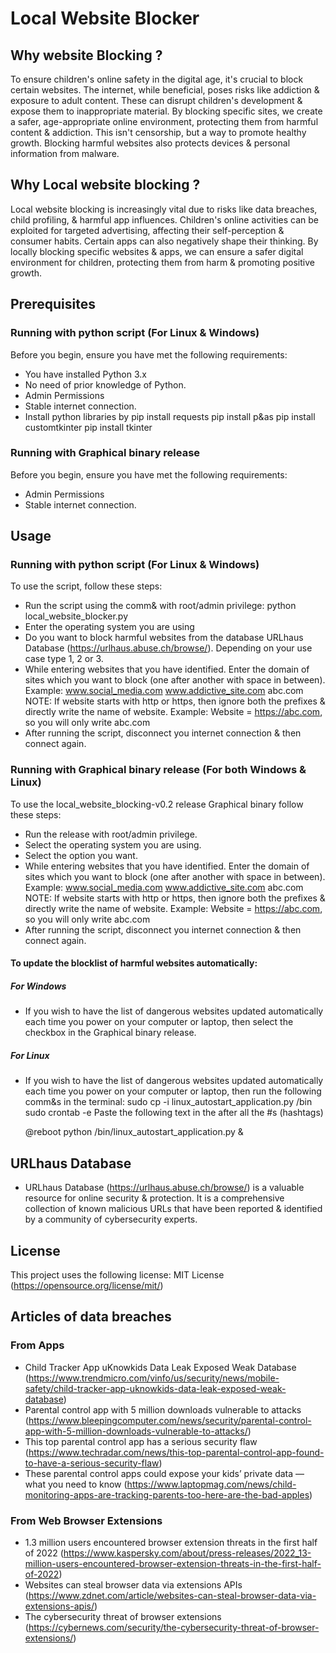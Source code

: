 # Local Website Blocker
## Why website Blocking ?
To ensure children's online safety in the digital age, it's crucial to block certain websites. The internet, while beneficial, poses risks like addiction & exposure to adult content. These can disrupt children's development & expose them to inappropriate material. By blocking specific sites, we create a safer, age-appropriate online environment, protecting them from harmful content & addiction. This isn't censorship, but a way to promote healthy growth. Blocking harmful websites also protects devices & personal information from malware.
## Why Local website blocking ?
Local website blocking is increasingly vital due to risks like data breaches, child profiling, & harmful app influences. Children's online activities can be exploited for targeted advertising, affecting their self-perception & consumer habits. Certain apps can also negatively shape their thinking. By locally blocking specific websites & apps, we can ensure a safer digital environment for children, protecting them from harm & promoting positive growth.
## Prerequisites
### Running with python script (For Linux & Windows)
Before you begin, ensure you have met the following requirements:
* You have installed Python 3.x
* No need of prior knowledge of Python.
* Admin Permissions
* Stable internet connection.
* Install python libraries by
    pip install requests
    pip install p&as
    pip install customtkinter
    pip install tkinter
### Running with Graphical binary release
Before you begin, ensure you have met the following requirements:
* Admin Permissions
* Stable internet connection.
## Usage
### Running with python script (For Linux & Windows)
To use the script, follow these steps:
* Run the script using the comm& with root/admin privilege:
    python local_website_blocker.py
* Enter the operating system you are using
* Do you want to block harmful websites from the database URLhaus Database (https://urlhaus.abuse.ch/browse/). Depending on your use case type 1, 2 or 3.
* While entering websites that you have identified. Enter the domain of sites which you want to block (one after another with space in between).
Example:
www.social_media.com www.addictive_site.com abc.com
NOTE: If website starts with http or https, then ignore both the prefixes & directly write the name of website.
Example: Website = https://abc.com, so you will only write abc.com
* After running the script, disconnect you internet connection & then connect again.
### Running with Graphical binary release (For both Windows & Linux)
To use the local_website_blocking-v0.2 release Graphical binary follow these steps:
* Run the release with root/admin privilege.
* Select the operating system you are using.
* Select the option you want.
* While entering websites that you have identified. Enter the domain of sites which you want to block (one after another with space in between).
Example:
www.social_media.com www.addictive_site.com abc.com
NOTE: If website starts with http or https, then ignore both the prefixes & directly write the name of website.
Example: Website = https://abc.com, so you will only write abc.com
* After running the script, disconnect you internet connection & then connect again.
#### To update the blocklist of harmful websites automatically:
##### For Windows
* If you wish to have the list of dangerous websites updated automatically each time you power on your computer or laptop, then select the checkbox in the Graphical binary release.

##### For Linux
* If you wish to have the list of dangerous websites updated automatically each time you power on your computer or laptop, then run the following comm&s in the terminal:
    sudo cp -i linux_autostart_application.py /bin
    sudo crontab -e
Paste the following text in the after all the #s (hashtags)

    @reboot python /bin/linux_autostart_application.py &

## URLhaus Database
* URLhaus Database (https://urlhaus.abuse.ch/browse/) is a valuable resource for online security & protection. It is a comprehensive collection of known malicious URLs that have been reported & identified by a community of cybersecurity experts.

## License
This project uses the following license: MIT License (https://opensource.org/license/mit/)
## Articles of data breaches
### From Apps
* Child Tracker App uKnowkids Data Leak Exposed Weak Database (https://www.trendmicro.com/vinfo/us/security/news/mobile-safety/child-tracker-app-uknowkids-data-leak-exposed-weak-database)
* Parental control app with 5 million downloads vulnerable to attacks (https://www.bleepingcomputer.com/news/security/parental-control-app-with-5-million-downloads-vulnerable-to-attacks/)
* This top parental control app has a serious security flaw (https://www.techradar.com/news/this-top-parental-control-app-found-to-have-a-serious-security-flaw)
* These parental control apps could expose your kids’ private data — what you need to know (https://www.laptopmag.com/news/child-monitoring-apps-are-tracking-parents-too-here-are-the-bad-apples)
### From Web Browser Extensions
* 1.3 million users encountered browser extension threats in the first half of 2022 (https://www.kaspersky.com/about/press-releases/2022_13-million-users-encountered-browser-extension-threats-in-the-first-half-of-2022)
* Websites can steal browser data via extensions APIs (https://www.zdnet.com/article/websites-can-steal-browser-data-via-extensions-apis/)
*  The cybersecurity threat of browser extensions (https://cybernews.com/security/the-cybersecurity-threat-of-browser-extensions/)
